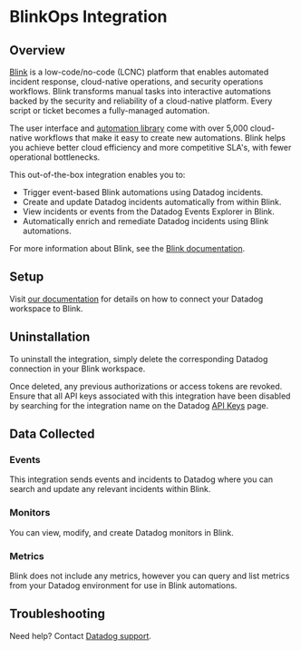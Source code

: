 # BlinkOps Integration

## Overview

[Blink][1] is a low-code/no-code (LCNC) platform that enables automated incident response, cloud-native operations, and security operations workflows. Blink transforms manual tasks into interactive automations backed by the security and reliability of a cloud-native platform. Every script or ticket becomes a fully-managed automation.

The user interface and [automation library][2] come with over 5,000 cloud-native workflows that make it easy to create new automations. Blink helps you achieve better cloud efficiency and more competitive SLA's, with fewer operational bottlenecks.

This out-of-the-box integration enables you to:

- Trigger event-based Blink automations using Datadog incidents.
- Create and update Datadog incidents automatically from within Blink.
- View incidents or events from the Datadog Events Explorer in Blink.
- Automatically enrich and remediate Datadog incidents using Blink automations.

For more information about Blink, see the [Blink documentation][3].

## Setup

Visit [our documentation][4] for details on how to connect your Datadog workspace to Blink.

## Uninstallation

To uninstall the integration, simply delete the corresponding Datadog connection in your Blink workspace.

Once deleted, any previous authorizations or access tokens are revoked. Ensure that all API keys associated with this integration have been disabled by searching for the integration name on the Datadog [API Keys][5] page.

## Data Collected

### Events

This integration sends events and incidents to Datadog where you can search and update any relevant incidents within Blink. 

### Monitors

You can view, modify, and create Datadog monitors in Blink.

### Metrics

Blink does not include any metrics, however you can query and list metrics from your Datadog environment for use in Blink automations.

## Troubleshooting

Need help? Contact [Datadog support][6].

[1]: https://www.blinkops.com/
[2]: https://library.blinkops.com/
[3]: https://www.docs.blinkops.com/docs/Integrations/Datadog/Actions
[4]: https://www.docs.blinkops.com/docs/Integrations/Datadog/
[5]: https://app.datadoghq.com/organization-settings/api-keys
[6]: https://docs.datadoghq.com/help/
